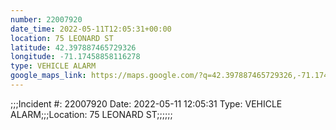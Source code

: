 ```yaml
---
number: 22007920
date_time: 2022-05-11T12:05:31+00:00
location: 75 LEONARD ST
latitude: 42.397887465729326
longitude: -71.17458858116278
type: VEHICLE ALARM
google_maps_link: https://maps.google.com/?q=42.397887465729326,-71.17458858116278
---
```


;;;Incident #: 22007920  Date: 2022-05-11 12:05:31   Type: VEHICLE ALARM;;;Location: 75 LEONARD ST;;;;;;
